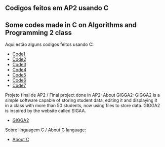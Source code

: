 ## Codigos feitos em AP2 usando C 
## Some codes made in C on Algorithms and Programming 2 class

Aqui estão alguns codigos feitos usando C:

- [Code1](https://github.com/floro-neto/AP2/blob/main/code1.c)
- [Code2](https://github.com/floro-neto/AP2/tree/main/code2)
- [Code3](https://github.com/floro-neto/AP2/tree/main/code3)
- [Code4](https://github.com/floro-neto/AP2/tree/main/code4)
- [Code5](https://github.com/floro-neto/AP2/tree/main/code5)
- [Code6](https://github.com/floro-neto/AP2/tree/main/code6)
- [Code7](https://github.com/floro-neto/AP2/tree/main/code7)


Projeto final de AP2 / Final project done in AP2:
About GIGGA2: GIGGA2 is a simple software capable of storing student data, editing it and displaying it in a class with more than 50 students, now using files to store data. GIGGA2 is inspired by the website called SIGAA.

- [GIGGA2](https://github.com/floro-neto/AP2/tree/main/GIGGA2)

Sobre linguagem C / About C language:

- [About C](https://www.sololearn.com/en/learn/courses/c-introduction)

